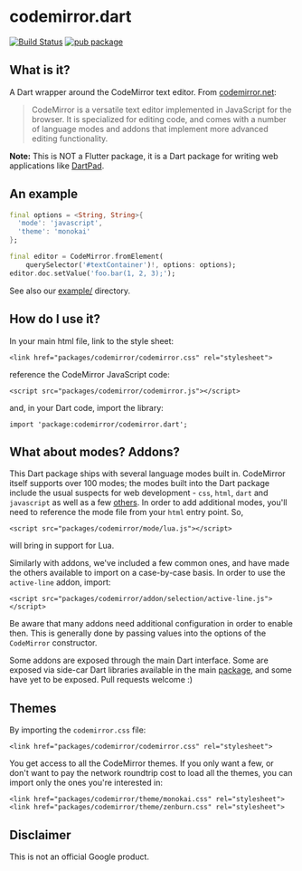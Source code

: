 # codemirror.dart

[![Build Status](https://github.com/google/codemirror.dart/workflows/codemirror.dart/badge.svg)](https://github.com/google/codemirror.dart/actions?workflow=codemirror.dart)
[![pub package](https://img.shields.io/pub/v/codemirror.svg)](https://pub.dev/packages/codemirror)

## What is it?

A Dart wrapper around the CodeMirror text editor. From 
[codemirror.net](https://codemirror.net/):

> CodeMirror is a versatile text editor implemented in JavaScript for the
browser. It is specialized for editing code, and comes with a number of language
modes and addons that implement more advanced editing functionality.

**Note:** This is NOT a Flutter package, it is a Dart package for writing web applications 
like [DartPad](https://github.com/dart-lang/dart-pad). 

## An example

```dart
final options = <String, String>{
  'mode': 'javascript',
  'theme': 'monokai'
};

final editor = CodeMirror.fromElement(
    querySelector('#textContainer')!, options: options);
editor.doc.setValue('foo.bar(1, 2, 3);');
```

See also our
[example/](https://github.com/google/codemirror.dart/tree/master/example)
directory.

## How do I use it?

In your main html file, link to the style sheet:

    <link href="packages/codemirror/codemirror.css" rel="stylesheet">
    
reference the CodeMirror JavaScript code:

    <script src="packages/codemirror/codemirror.js"></script>

and, in your Dart code, import the library:

    import 'package:codemirror/codemirror.dart';

## What about modes? Addons?

This Dart package ships with several language modes built in. CodeMirror itself
supports over 100 modes; the modes built into the Dart package include the
usual suspects for web development - `css`, `html`, `dart` and `javascript` as
well as a few
[others](https://github.com/google/codemirror.dart/blob/master/tool/grind.dart#L86).
In order to add additional modes, you'll need to reference the mode file from
your `html` entry point. So,

    <script src="packages/codemirror/mode/lua.js"></script>

will bring in support for Lua.

Similarly with addons, we've included a few common ones, and have made the
others available to import on a case-by-case basis. In order to use the
`active-line` addon, import:

    <script src="packages/codemirror/addon/selection/active-line.js"></script>

Be aware that many addons need additional configuration in order to enable then.
This is generally done by passing values into the options of the `CodeMirror`
constructor.

Some addons are exposed through the main Dart interface. Some are exposed via
side-car Dart libraries available in the main
[package](https://github.com/google/codemirror.dart/tree/master/lib), and some
have yet to be exposed. Pull requests welcome :)

## Themes

By importing the `codemirror.css` file:

    <link href="packages/codemirror/codemirror.css" rel="stylesheet">

You get access to all the CodeMirror themes. If you only want a few, or don't
want to pay the network roundtrip cost to load all the themes, you can import
only the ones you're interested in:

    <link href="packages/codemirror/theme/monokai.css" rel="stylesheet">
    <link href="packages/codemirror/theme/zenburn.css" rel="stylesheet">

## Disclaimer

This is not an official Google product.
